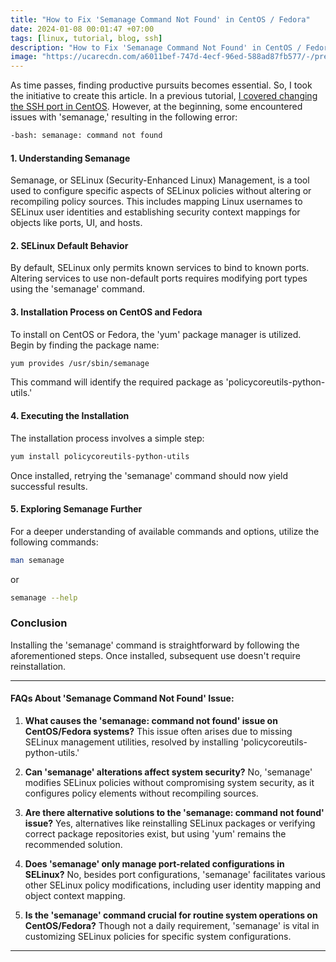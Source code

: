 ```yaml
---
title: "How to Fix 'Semanage Command Not Found' in CentOS / Fedora"
date: 2024-01-08 00:01:47 +07:00
tags: [linux, tutorial, blog, ssh]
description: "How to Fix 'Semanage Command Not Found' in CentOS / Fedora"
image: "https://ucarecdn.com/a6011bef-747d-4ecf-96ed-588ad87fb577/-/preview/500x500/-/quality/smart/-/format/auto/"
---
```



As time passes, finding productive pursuits becomes essential. So, I took the initiative to create this article. In a previous tutorial, <a href="https://tulisan.masdzub.com/cara-mengganti-port-ssh-di-centos.aspx" target="_blank" rel="noreferrer noopener">I covered changing the SSH port in CentOS</a>. However, at the beginning, some encountered issues with 'semanage,' resulting in the following error:

```bash
-bash: semanage: command not found
```

#### 1. Understanding Semanage
Semanage, or SELinux (Security-Enhanced Linux) Management, is a tool used to configure specific aspects of SELinux policies without altering or recompiling policy sources. This includes mapping Linux usernames to SELinux user identities and establishing security context mappings for objects like ports, UI, and hosts.

#### 2. SELinux Default Behavior
By default, SELinux only permits known services to bind to known ports. Altering services to use non-default ports requires modifying port types using the 'semanage' command.

#### 3. Installation Process on CentOS and Fedora
To install on CentOS or Fedora, the 'yum' package manager is utilized. Begin by finding the package name:

```bash
yum provides /usr/sbin/semanage
```

This command will identify the required package as 'policycoreutils-python-utils.'

#### 4. Executing the Installation
The installation process involves a simple step:

```bash
yum install policycoreutils-python-utils
```

Once installed, retrying the 'semanage' command should now yield successful results.

#### 5. Exploring Semanage Further
For a deeper understanding of available commands and options, utilize the following commands:

```bash
man semanage
```

or

```bash
semanage --help
```

### Conclusion
Installing the 'semanage' command is straightforward by following the aforementioned steps. Once installed, subsequent use doesn't require reinstallation.

---

#### FAQs About 'Semanage Command Not Found' Issue:

1. **What causes the 'semanage: command not found' issue on CentOS/Fedora systems?**
   This issue often arises due to missing SELinux management utilities, resolved by installing 'policycoreutils-python-utils.'

2. **Can 'semanage' alterations affect system security?**
   No, 'semanage' modifies SELinux policies without compromising system security, as it configures policy elements without recompiling sources.

3. **Are there alternative solutions to the 'semanage: command not found' issue?**
   Yes, alternatives like reinstalling SELinux packages or verifying correct package repositories exist, but using 'yum' remains the recommended solution.

4. **Does 'semanage' only manage port-related configurations in SELinux?**
   No, besides port configurations, 'semanage' facilitates various other SELinux policy modifications, including user identity mapping and object context mapping.

5. **Is the 'semanage' command crucial for routine system operations on CentOS/Fedora?**
   Though not a daily requirement, 'semanage' is vital in customizing SELinux policies for specific system configurations.

---